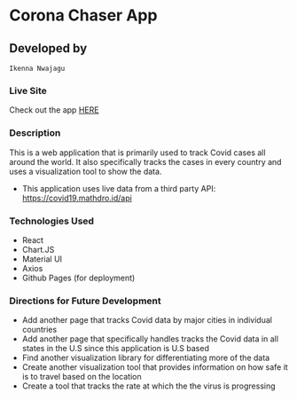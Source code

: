 # Corona Chaser App


## Developed by
``
Ikenna Nwajagu
``


### Live Site 

Check out the app <a href='https://sochikenny.github.io/corona-chaser/'> HERE </a>


### Description

This is a web application that is primarily used to track Covid cases all around the world. It also specifically tracks the cases in every country and uses a visualization tool to show the data. 
- This application uses live data from a third party API: https://covid19.mathdro.id/api 


### Technologies Used

- React
- Chart.JS
- Material UI
- Axios
- Github Pages (for deployment)


### Directions for Future Development

- Add another page that tracks Covid data by major cities in individual countries
- Add another page that specifically handles tracks the Covid data in all states in the U.S since this application is U.S based
- Find another visualization library for differentiating more of the data
- Create another visualization tool that provides information on how safe it is to travel based on the location
- Create a tool that tracks the rate at which the the virus is progressing

